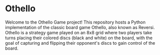 # Othello
Welcome to the Othello Game project! This repository hosts a Python implementation of the classic board game Othello, also known as Reversi. Othello is a strategy game played on an 8x8 grid where two players take turns placing their colored discs (black and white) on the board, with the goal of capturing and flipping their opponent's discs to gain control of the board.
